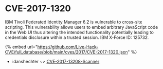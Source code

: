 # CVE-2017-1320

IBM Tivoli Federated Identity Manager 6.2 is vulnerable to cross-site scripting. This vulnerability allows users to embed arbitrary JavaScript code in the Web UI thus altering the intended functionality potentially leading to credentials disclosure within a trusted session. IBM X-Force ID: 125732.

{% embed url="https://github.com/Live-Hack-CVE/full_database/blob/main/cves/2017/CVE-2017-1320.json" %}


* idanshechter ~> [CVE-2017-13208-Scanner](https://www.alice-snow.ru/2017/database/cve-2017-1320/cve-2017-13208-scanner-idanshechter)